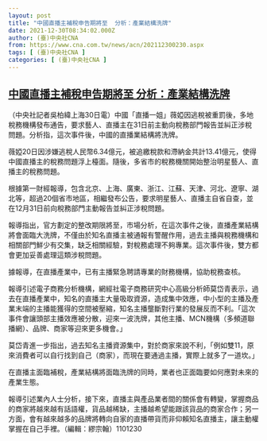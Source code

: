 ```yaml
---
layout: post
title: "中國直播主補稅申告期將至  分析：產業結構洗牌"
date: 2021-12-30T08:34:02.000Z
author: (臺)中央社CNA
from: https://www.cna.com.tw/news/acn/202112300230.aspx
tags: [ (臺)中央社CNA ]
categories: [ (臺)中央社CNA ]
---
```

<!--1640853242000-->
[中國直播主補稅申告期將至  分析：產業結構洗牌](https://www.cna.com.tw/news/acn/202112300230.aspx)
------

<div>
<div></div><div><p>（中央社記者吳柏緯上海30日電）中國「直播一姐」薇婭因逃稅被重罰後，多地稅務機構發布通告，要求藝人、直播主在31日前主動向稅務部門報告並糾正涉稅問題。分析指，這次事件後，中國的直播業結構將洗牌。</p><p>薇婭20日因涉嫌逃稅人民幣6.34億元，被追繳稅款和滯納金共計13.41億元，使得中國直播主的稅務問題浮上檯面。隨後，多省市的稅務機關開始整治明星藝人、直播主的稅務問題。</p><p>根據第一財經報導，包含北京、上海、廣東、浙江、江蘇、天津、河北、遼寧、湖北等，超過20個省市地區，相繼發布公告，要求明星藝人、直播主自省自查，並在12月31日前向稅務部門主動報告並糾正涉稅問題。</p><p>報導指出，官方劃定的整改期限將至，市場分析，在這次事件之後，直播產業結構將會面臨大洗牌，不僅由於知名直播主被通報有警醒作用，過去主播與稅務機構和相關部門鮮少有交集，缺乏相關經驗，對稅務處理不夠專業。這次事件後，雙方都會更加妥善處理這類涉稅問題。</p><p>據報導，在直播產業中，已有主播緊急聘請專業的財務機構，協助稅務查核。</p><p>報導引述電子商務分析機構，網經社電子商務研究中心高級分析師莫岱青表示，過去在直播產業中，知名的直播主大量吸取資源，造成集中效應，中小型的主播及產業末端的主播能獲得的空間被壓縮，知名主播壟斷對行業的發展反而不利。「這次事件會讓頭部主播效應被分散，迎來一波洗牌，其他主播、MCN機構（多頻道聯播網）、品牌、商家等迎來更多機會。」</p><p>莫岱青進一步指出，過去知名主播資源集中，對於商家來說不利，「例如雙11，原來消費者可以自行找到自己（商家），而現在要通過主播，實際上就多了一道坎。」</p><p>在直播主面臨補稅，產業結構將面臨洗牌的同時，業者也正面臨要如何應對未來的產業生態。</p><p>報導引述業內人士分析，接下來，直播主與產品業者間的關係會有轉變，掌握商品的商家將越來越有話語權，貨品越稀缺，主播越希望能跟該貨品的商家合作；另一方面，會有越來越多的品牌將轉向自家的直播帶貨而非仰賴知名直播主，讓主動權掌握在自己手裡。（編輯：繆宗翰）1101230</p></div>
</div>
